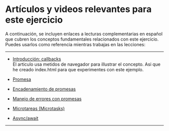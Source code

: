 # Artículos y videos relevantes para este ejercicio

A continuación, se incluyen enlaces a lecturas complementarias en español que cubren los conceptos fundamentales relacionados con este ejercicio. Puedes usarlos como referencia mientras trabajas en las lecciones:

---

- [Introducción: callbacks](https://es.javascript.info/callbacks)  
  El articulo  usa metidos de navegador para illustrar el concepto. Asi que he creado index.html para que experimentes con este ejemplo.

- [Promesa](https://es.javascript.info/promise-basics)

- [Encadenamiento de promesas](https://es.javascript.info/promise-chaining)

- [Manejo de errores con promesas](https://es.javascript.info/promise-error-handling)

- [Microtareas (Microtasks)](https://es.javascript.info/microtask-queue)

- [Async/await](https://es.javascript.info/async-await)
--- 
